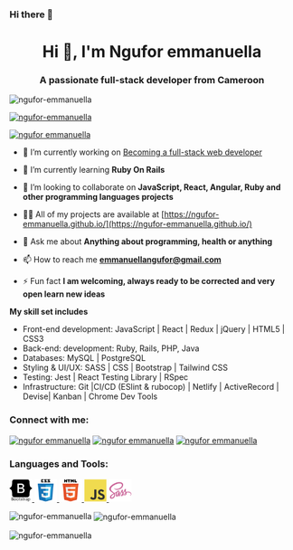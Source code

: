 ### Hi there 👋


<h1 align="center">Hi 👋, I'm Ngufor emmanuella</h1>
<h3 align="center">A passionate full-stack  developer from Cameroon</h3>

<p align="left"> <img src="https://komarev.com/ghpvc/?username=ngufor-emmanuella&label=Profile%20views&color=0e75b6&style=flat" alt="ngufor-emmanuella" /> </p>

<p align="left"> <a href="https://github.com/ryo-ma/github-profile-trophy"><img src="https://github-profile-trophy.vercel.app/?username=ngufor-emmanuella" alt="ngufor-emmanuella" /></a> </p>

<p align="left"> <a href="https://twitter.com/ngufor emmanuella" target="blank"><img src="https://img.shields.io/twitter/follow/ngufor emmanuella?logo=twitter&style=for-the-badge" alt="ngufor emmanuella" /></a> </p>

- 🔭 I’m currently working on [Becoming a full-stack web developer](https://ngufor-emmanuella.github.io/microverse-capstone/)

- 🌱 I’m currently learning **Ruby On Rails**

- 👯 I’m looking to collaborate on **JavaScript, React, Angular, Ruby and other programming languages projects**

- 👨‍💻 All of my projects are available at [https://ngufor-emmanuella.github.io/](https://ngufor-emmanuella.github.io/)

- 💬 Ask me about **Anything about programming, health or anything**

- 📫 How to reach me **emmanuellangufor@gmail.com**

- ⚡ Fun fact **I am welcoming, always ready to be corrected and very open learn new ideas**

**My skill set includes**

- Front-end development: JavaScript | React | Redux | jQuery | HTML5 | CSS3
- Back-end: development: Ruby, Rails, PHP, Java
- Databases: MySQL | PostgreSQL
- Styling & UI/UX: SASS | CSS | Bootstrap | Tailwind CSS
- Testing: Jest | React Testing Library | RSpec
- Infrastructure: Git |CI/CD (ESlint & rubocop) | Netlify | ActiveRecord | Devise| Kanban | Chrome Dev Tools

<h3 align="left">Connect with me:</h3>
<p align="left">
<a href="https://twitter.com/ngufor emmanuella" target="blank"><img align="center" src="https://raw.githubusercontent.com/rahuldkjain/github-profile-readme-generator/master/src/images/icons/Social/twitter.svg" alt="ngufor emmanuella" height="30" width="40" /></a>
<a href="https://linkedin.com/in/ngufor emmanuella" target="blank"><img align="center" src="https://raw.githubusercontent.com/rahuldkjain/github-profile-readme-generator/master/src/images/icons/Social/linked-in-alt.svg" alt="ngufor emmanuella" height="30" width="40" /></a>
<a href="https://www.hackerrank.com/ngufor emmanuella" target="blank"><img align="center" src="https://raw.githubusercontent.com/rahuldkjain/github-profile-readme-generator/master/src/images/icons/Social/hackerrank.svg" alt="ngufor emmanuella" height="30" width="40" /></a>
</p>

<h3 align="left">Languages and Tools:</h3>
<p align="left"> <a href="https://getbootstrap.com" target="_blank" rel="noreferrer"> <img src="https://raw.githubusercontent.com/devicons/devicon/master/icons/bootstrap/bootstrap-plain-wordmark.svg" alt="bootstrap" width="40" height="40"/> </a> <a href="https://www.w3schools.com/css/" target="_blank" rel="noreferrer"> <img src="https://raw.githubusercontent.com/devicons/devicon/master/icons/css3/css3-original-wordmark.svg" alt="css3" width="40" height="40"/> </a> <a href="https://www.w3.org/html/" target="_blank" rel="noreferrer"> <img src="https://raw.githubusercontent.com/devicons/devicon/master/icons/html5/html5-original-wordmark.svg" alt="html5" width="40" height="40"/> </a> <a href="https://developer.mozilla.org/en-US/docs/Web/JavaScript" target="_blank" rel="noreferrer"> <img src="https://raw.githubusercontent.com/devicons/devicon/master/icons/javascript/javascript-original.svg" alt="javascript" width="40" height="40"/> </a> <a href="https://sass-lang.com" target="_blank" rel="noreferrer"> <img src="https://raw.githubusercontent.com/devicons/devicon/master/icons/sass/sass-original.svg" alt="sass" width="40" height="40"/> </a> </p>

<p><img align="left" src="https://github-readme-stats.vercel.app/api/top-langs?username=ngufor-emmanuella&show_icons=true&locale=en&layout=compact" alt="ngufor-emmanuella" /></p>

<p>&nbsp;<img align="center" src="https://github-readme-stats.vercel.app/api?username=ngufor-emmanuella&show_icons=true&locale=en" alt="ngufor-emmanuella" /></p>

<p><img align="center" src="https://github-readme-streak-stats.herokuapp.com/?user=ngufor-emmanuella&" alt="ngufor-emmanuella" /></p>


